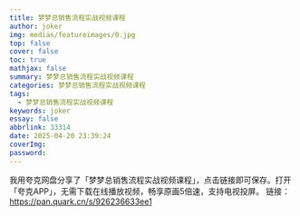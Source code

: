 ```yaml
---
title: 梦梦总销售流程实战视频课程
author: joker
img: medias/featureimages/0.jpg
top: false
cover: false
toc: true
mathjax: false
summary: 梦梦总销售流程实战视频课程
categories: 梦梦总销售流程实战视频课程
tags:
  - 梦梦总销售流程实战视频课程
keywords: joker
essay: false
abbrlink: 33314
date: 2025-04-20 23:39:24
coverImg:
password:
---
```


我用夸克网盘分享了「梦梦总销售流程实战视频课程」，点击链接即可保存。打开「夸克APP」，无需下载在线播放视频，畅享原画5倍速，支持电视投屏。
链接：https://pan.quark.cn/s/926236633ee1
